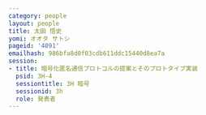 ```yaml
---
category: people
layout: people
title: 太田 悟史
yomi: オオタ サトシ
pageid: '4091'
emailhash: 986bfa8d0f03cdb611ddc15440d8ea7a
session:
- title: 暗号化匿名通信プロトコルの提案とそのプロトタイプ実装
  psid: 3H-4
  sessiontitle: 3H 暗号
  sessionid: 3h
  role: 発表者
---
```

